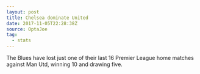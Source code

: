 ```yaml
---  
layout: post
title: Chelsea dominate United
date: 2017-11-05T22:28:38Z
source: OptaJoe
tag:
  - stats
---
```

 
The Blues have lost just one of their last 16 Premier League home matches against Man Utd, winning 10 and drawing five.


